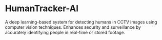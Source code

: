 # HumanTracker-AI
A deep learning-based system for detecting humans in CCTV images using computer vision techniques. Enhances security and surveillance by accurately identifying people in real-time or stored footage.
